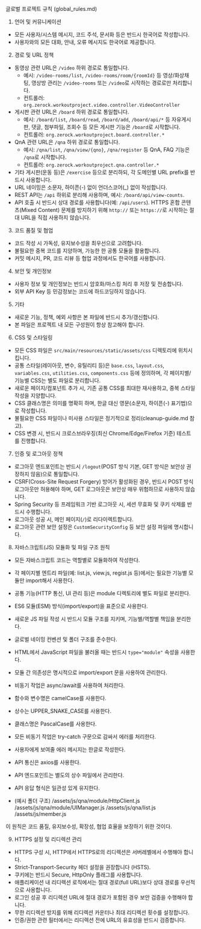 글로벌 프로젝트 규칙 (global_rules.md)

1. 언어 및 커뮤니케이션
- 모든 사용자/시스템 메시지, 코드 주석, 문서화 등은 반드시 한국어로 작성합니다.
- 사용자와의 모든 대화, 안내, 오류 메시지도 한국어로 제공합니다.

2. 경로 및 URL 정책
- 동영상 관련 URL은 `/video` 하위 경로로 통일합니다.
  - 예시: `/video-rooms/list`, `/video-rooms/room/{roomId}` 등 영상/화상채팅, 영상방 관리는 `/video-rooms` 또는 `/video`로 시작하는 경로로만 처리합니다.
  - 컨트롤러: `org.zerock.workoutproject.video.controller.VideoController`
- 게시판 관련 URL은 `/board` 하위 경로로 통일합니다.
  - 예시: `/board/list`, `/board/read`, `/board/add`, `/board/api/*` 등 자유게시판, 댓글, 첨부파일, 조회수 등 모든 게시판 기능은 `/board`로 시작합니다.
  - 컨트롤러: `org.zerock.workoutproject.board.controller.*`
- QnA 관련 URL은 `/qna` 하위 경로로 통일합니다.
  - 예시: `/qna/list`, `/qna/view/{qno}`, `/qna/register` 등 QnA, FAQ 기능은 `/qna`로 시작합니다.
  - 컨트롤러: `org.zerock.workoutproject.qna.controller.*`
- 기타 게시판(운동 등)은 `/exercise` 등으로 분리하되, 각 도메인별 URL prefix를 반드시 사용합니다.
- URL 네이밍은 소문자, 하이픈(-) 없이 언더스코어(_) 없이 작성합니다.
- REST API는 `/api` 하위로 분리해 사용하며, 예시: `/board/api/view-counts`.
- API 호출 시 반드시 상대 경로를 사용합니다(예: `/api/users`). HTTPS 혼합 콘텐츠(Mixed Content) 문제를 방지하기 위해 `http://` 또는 `https://`로 시작하는 절대 URL을 직접 사용하지 않습니다.

3. 코드 품질 및 협업
- 코드 작성 시 가독성, 유지보수성을 최우선으로 고려합니다.
- 불필요한 중복 코드를 지양하며, 가능한 한 공통 모듈을 활용합니다.
- 커밋 메시지, PR, 코드 리뷰 등 협업 과정에서도 한국어를 사용합니다.

4. 보안 및 개인정보
- 사용자 정보 및 개인정보는 반드시 암호화/마스킹 처리 후 저장 및 전송합니다.
- 외부 API Key 등 민감정보는 코드에 하드코딩하지 않습니다.

5. 기타
- 새로운 기능, 정책, 예외 사항은 본 파일에 반드시 추가/갱신합니다.
- 본 파일은 프로젝트 내 모든 구성원이 항상 참고해야 합니다.

6. CSS 및 스타일링
- 모든 CSS 파일은 `src/main/resources/static/assets/css` 디렉토리에 위치시킵니다.
- 공통 스타일(레이아웃, 변수, 유틸리티 등)은 `base.css`, `layout.css`, `variables.css`, `utilities.css`, `components.css` 등에 정의하며, 각 페이지별/기능별 CSS는 별도 파일로 분리합니다.
- 새로운 페이지/컴포넌트 추가 시, 기존 공통 CSS를 최대한 재사용하고, 중복 스타일 작성을 지양합니다.
- CSS 클래스명은 의미를 명확히 하며, 한글 대신 영문(소문자, 하이픈(-) 표기법)으로 작성합니다.
- 불필요한 CSS 파일이나 미사용 스타일은 정기적으로 정리(cleanup-guide.md 참고).
- CSS 변경 시, 반드시 크로스브라우징(최신 Chrome/Edge/Firefox 기준) 테스트를 진행합니다.

7. 인증 및 로그아웃 정책
- 로그아웃 엔드포인트는 반드시 `/logout`(POST 방식 기본, GET 방식은 보안상 권장하지 않음)으로 통일합니다.
- CSRF(Cross-Site Request Forgery) 방어가 활성화된 경우, 반드시 POST 방식 로그아웃만 허용해야 하며, GET 로그아웃은 보안상 매우 위험하므로 사용하지 않습니다.
- Spring Security 등 프레임워크 기반 로그아웃 시, 세션 무효화 및 쿠키 삭제를 반드시 수행합니다.
- 로그아웃 성공 시, 메인 페이지(`/`)로 리다이렉트합니다.
- 로그아웃 관련 보안 설정은 `CustomSecurityConfig` 등 보안 설정 파일에 명시합니다.

8. 자바스크립트(JS) 모듈화 및 파일 구조 원칙
- 모든 자바스크립트 코드는 역할별로 모듈화하여 작성한다.
- 각 페이지별 엔트리 파일(예: list.js, view.js, regist.js 등)에서는 필요한 기능별 모듈만 import해서 사용한다.
- 공통 기능(HTTP 통신, UI 관리 등)은 module 디렉토리에 별도 파일로 분리한다.
- ES6 모듈(ESM) 방식(import/export)을 표준으로 사용한다.
- 새로운 JS 파일 작성 시 반드시 모듈 구조를 지키며, 기능별/역할별 책임을 분리한다.
- 글로벌 네이밍 컨벤션 및 폴더 구조를 준수한다.
- HTML에서 JavaScript 파일을 불러올 때는 반드시 `type="module"` 속성을 사용한다.
- 모듈 간 의존성은 명시적으로 import/export 문을 사용하여 관리한다.
- 비동기 작업은 async/await를 사용하여 처리한다.
- 함수와 변수명은 camelCase를 사용한다.
- 상수는 UPPER_SNAKE_CASE를 사용한다.
- 클래스명은 PascalCase를 사용한다.
- 모든 비동기 작업은 try-catch 구문으로 감싸서 에러를 처리한다.
- 사용자에게 보여줄 에러 메시지는 한글로 작성한다.
- API 통신은 axios를 사용한다.
- API 엔드포인트는 별도의 상수 파일에서 관리한다.
- API 응답 형식은 일관성 있게 유지한다.

- (예시 폴더 구조)
  /assets/js/qna/module/HttpClient.js
  /assets/js/qna/module/UIManager.js
  /assets/js/qna/list.js
  /assets/js/member.js

이 원칙은 코드 품질, 유지보수성, 확장성, 협업 효율을 보장하기 위한 것이다.

9. HTTPS 설정 및 리디렉션 관리
- HTTPS 구성 시, HTTP에서 HTTPS로의 리디렉션은 서버레벨에서 수행해야 합니다.
- Strict-Transport-Security 헤더 설정을 권장합니다 (HSTS).
- 쿠키에는 반드시 Secure, HttpOnly 플래그를 사용합니다.
- 애플리케이션 내 리디렉션 로직에서는 절대 경로(full URL)보다 상대 경로를 우선적으로 사용합니다.
- 로그인 성공 후 리디렉션 URL에 절대 경로가 포함된 경우 보안 검증을 수행해야 합니다.
- 무한 리디렉션 방지를 위해 리디렉션 카운터나 최대 리디렉션 횟수를 설정합니다.
- 인증/권한 관련 필터에서는 리디렉션 전에 URL의 유효성을 반드시 검증합니다.
